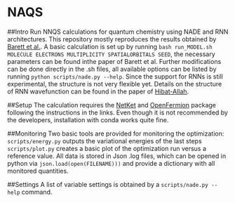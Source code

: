 # NAQS

##Intro
Run NNQS calculations for quantum chemistry using NADE and RNN architectures. This repository mostly reproduces the results obtained by [Barett et al.](https://arxiv.org/pdf/2109.12606.pdf).
A basic calculation is set up by running `bash run_MODEL.sh MOLECULE ELECTRONS MULTIPLICITY SPATIALORBITALS SEED`, the necessary parameters can be found inthe paper of Barett et al. Further modifications can be done directly in the .sh files, all available options can be listed by running `python scripts/nade.py --help`.
Since the support for RNNs is still experimental, the structure is not very flexible yet. Details on the structure of RNN wavefunction can be found in the paper of [Hibat-Allah](https://journals.aps.org/prresearch/pdf/10.1103/PhysRevResearch.2.023358).

##Setup
The calculation requires the [NetKet](https://netket.readthedocs.io/en/latest/docs/install.html) and [OpenFermion](https://quantumai.google/openfermion/install) package following the instructions in the links. Even though it is not recommended by the developers, installation with conda works quite fine.

##Monitoring
Two basic tools are provided for monitoring the optimization:
 `scripts/energy.py` outputs the variational energies of the last steps
`scripts/plot.py` creates a basic plot of the optimization run versus a reference value. 
All data is stored in Json .log files, which can be opened in python via `json.load(open(FILENAME)))` and provide a dictionary with all monitored quantities.

##Settings
A list of variable settings is obtained by a `scripts/nade.py --help` command. 

